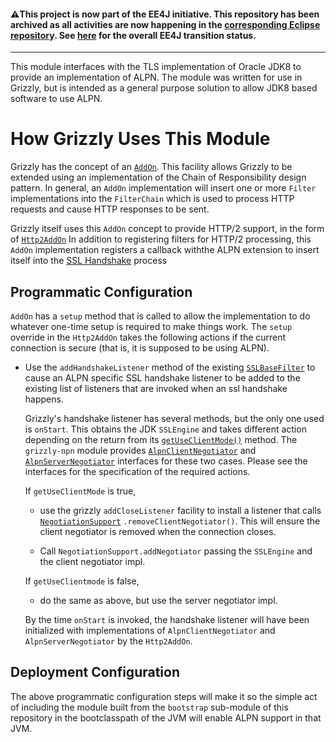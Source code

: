 #### :warning:This project is now part of the EE4J initiative. This repository has been archived as all activities are now happening in the [corresponding Eclipse repository](https://github.com/eclipse-ee4j/grizzly-npn). See [here](https://www.eclipse.org/ee4j/status.php) for the overall EE4J transition status.
 
---
This module interfaces with the TLS implementation of Oracle JDK8 to
provide an implementation of ALPN.  The module was written for use in
Grizzly, but is intended as a general purpose solution to allow JDK8
based software to use ALPN.

# How Grizzly Uses This Module

Grizzly has the concept of an
[`AddOn`](https://github.com/javaee/grizzly/blob/e0e9200479851078d9cf2bad1cf29fa72f525437/modules/http-server/src/main/java/org/glassfish/grizzly/http/server/AddOn.java).
This facility allows Grizzly to be extended using an implementation of
the Chain of Responsibility design pattern.  In general, an `AddOn`
implementation will insert one or more `Filter` implementations into the
`FilterChain` which is used to process HTTP requests and cause HTTP
responses to be sent.

Grizzly itself uses this `AddOn` concept to provide HTTP/2 support, in
the form of
[`Http2AddOn`](https://github.com/javaee/grizzly/blob/e0e9200479851078d9cf2bad1cf29fa72f525437/modules/http2/src/main/java/org/glassfish/grizzly/http2/Http2AddOn.java)
In addition to registering filters for HTTP/2 processing, this `AddOn`
implementation registers a callback withthe ALPN extension to insert
itself into the
[SSL Handshake](https://www.ibm.com/support/knowledgecenter/en/SSFKSJ_7.1.0/com.ibm.mq.doc/sy10660_.htm)
process

## Programmatic Configuration

`AddOn` has a `setup` method that is called to allow the implementation
to do whatever one-time setup is required to make things work.  The
`setup` override in the `Http2AddOn` takes the following actions if the
current connection is secure (that is, it is supposed to be using ALPN).

* Use the `addHandshakeListener` method of the existing
  [`SSLBaseFilter`](https://github.com/javaee/grizzly/blob/e0e9200479851078d9cf2bad1cf29fa72f525437/modules/grizzly/src/main/java/org/glassfish/grizzly/ssl/SSLBaseFilter.java)
  to cause an ALPN specific SSL handshake listener to be added to the
  existing list of listeners that are invoked when an ssl handshake
  happens.

    Grizzly's handshake listener has several methods, but the only one
    used is `onStart`.  This obtains the JDK `SSLEngine` and takes
    different action depending on the return from its
    [`getUseClientMode()`](https://docs.oracle.com/javase/8/docs/api/javax/net/ssl/SSLEngine.html#getUseClientMode--)
    method.  The `grizzly-npn` module provides
    [`AlpnClientNegotiator`](https://github.com/javaee/grizzly-npn/blob/bfa03914bf4222fd22f7710d1deb352b55de0b82/api/src/main/java/org/glassfish/grizzly/npn/AlpnClientNegotiator.java)
    and
    [`AlpnServerNegotiator`](https://github.com/javaee/grizzly-npn/blob/bfa03914bf4222fd22f7710d1deb352b55de0b82/api/src/main/java/org/glassfish/grizzly/npn/AlpnServerNegotiator.java)
    interfaces for these two cases.  Please see the interfaces for the
    specification of the required actions.

    If `getUseClientMode` is true,

    * use the grizzly `addCloseListener` facility to install a listener
    that calls
    [`NegotiationSupport`](https://github.com/javaee/grizzly-npn/blob/bfa03914bf4222fd22f7710d1deb352b55de0b82/api/src/main/java/org/glassfish/grizzly/npn/NegotiationSupport.java)
    `.removeClientNegotiator()`.  This will ensure the client negotiator
    is removed when the connection closes.

    * Call `NegotiationSupport.addNegotiator` passing the `SSLEngine`
    and the client negotiator impl.

    If `getUseClientmode` is false,

    * do the same as above, but use the server negotiator impl.

    By the time `onStart` is invoked, the handshake listener will have
    been initialized with implementations of `AlpnClientNegotiator` and
    `AlpnServerNegotiator` by the `Http2AddOn`.

## Deployment Configuration

The above programmatic configuration steps will make it so the simple
act of including the module built from the `bootstrap` sub-module of
this repository in the bootclasspath of the JVM will enable ALPN support
in that JVM.

